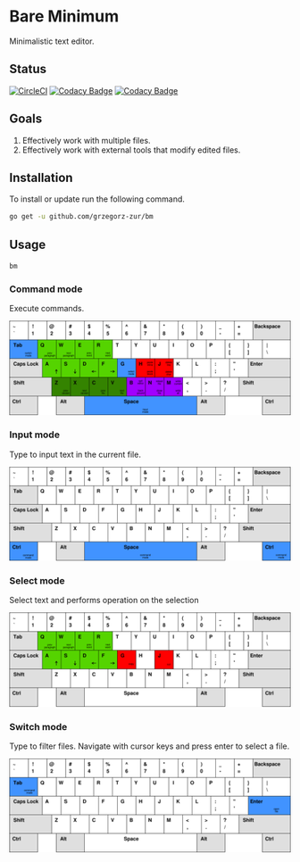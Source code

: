 # Bare Minimum

Minimalistic text editor.

## Status

[![CircleCI](https://circleci.com/gh/grzegorz-zur/bm.svg?style=svg)](https://circleci.com/gh/grzegorz-zur/bm)
[![Codacy Badge](https://api.codacy.com/project/badge/Grade/7e9ccdb8cb3c4da2a5f12303bf0d9a5a)](https://www.codacy.com/manual/grzegorz.zur/bm?utm_source=github.com&amp;utm_medium=referral&amp;utm_content=grzegorz-zur/bm&amp;utm_campaign=Badge_Grade)
[![Codacy Badge](https://api.codacy.com/project/badge/Coverage/7e9ccdb8cb3c4da2a5f12303bf0d9a5a)](https://www.codacy.com/manual/grzegorz.zur/bm?utm_source=github.com&utm_medium=referral&utm_content=grzegorz-zur/bm&utm_campaign=Badge_Coverage)

## Goals

1.  Effectively work with multiple files.
2.  Effectively work with external tools that modify edited files.

## Installation

To install or update run the following command.

```sh
go get -u github.com/grzegorz-zur/bm
```

## Usage

```sh
bm
```

### Command mode

Execute commands.

![command mode](command.svg "Command mode")

### Input mode

Type to input text in the current file.

![input mode](input.svg "Input mode")

### Select mode

Select text and performs operation on the selection

![select mode](select.svg "Select mode")

### Switch mode

Type to filter files. Navigate with cursor keys and press enter to select a file.

![switch mode](switch.svg "Switch mode")

